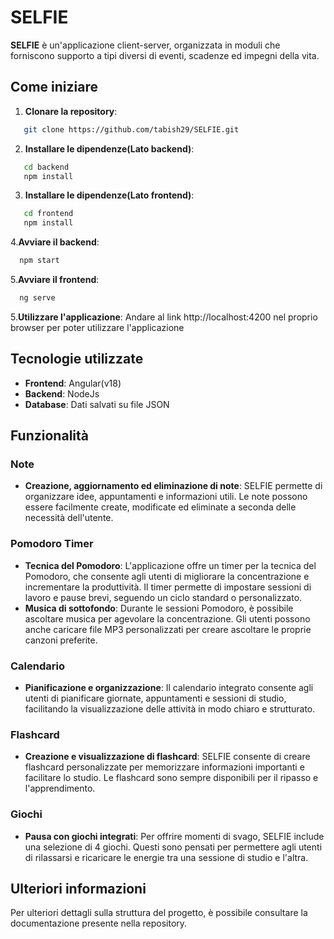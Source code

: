 # SELFIE

**SELFIE** è un'applicazione client-server, organizzata in moduli che forniscono supporto a tipi diversi di eventi, scadenze ed impegni della vita.

## Come iniziare

1. **Clonare la repository**:
```bash
   git clone https://github.com/tabish29/SELFIE.git
```

2. **Installare le dipendenze(Lato backend)**:
```bash
   cd backend
   npm install
```
3. **Installare le dipendenze(Lato frontend)**:
```bash
   cd frontend
   npm install
```

4.**Avviare il backend**:
```bash
  npm start
```

5.**Avviare il frontend**:
```bash
  ng serve
```
5.**Utilizzare l'applicazione**:
Andare al link http://localhost:4200 nel proprio browser per poter utilizzare l'applicazione
  
## Tecnologie utilizzate

- **Frontend**: Angular(v18)
- **Backend**: NodeJs
- **Database**: Dati salvati su file JSON

## Funzionalità

### Note
- **Creazione, aggiornamento ed eliminazione di note**: SELFIE permette di organizzare idee, appuntamenti e informazioni utili. Le note possono essere facilmente create, modificate ed eliminate a seconda delle necessità dell'utente.
  
### Pomodoro Timer
- **Tecnica del Pomodoro**: L'applicazione offre un timer per la tecnica del Pomodoro, che consente agli utenti di migliorare la concentrazione e incrementare la produttività. Il timer permette di impostare sessioni di lavoro e pause brevi, seguendo un ciclo standard o personalizzato.
- **Musica di sottofondo**: Durante le sessioni Pomodoro, è possibile ascoltare musica per agevolare la concentrazione. Gli utenti possono anche caricare file MP3 personalizzati per creare ascoltare le proprie canzoni preferite.

### Calendario
- **Pianificazione e organizzazione**: Il calendario integrato consente agli utenti di pianificare giornate, appuntamenti e sessioni di studio, facilitando la visualizzazione delle attività in modo chiaro e strutturato.

### Flashcard
- **Creazione e visualizzazione di flashcard**: SELFIE consente di creare flashcard personalizzate per memorizzare informazioni importanti e facilitare lo studio. Le flashcard sono sempre disponibili per il ripasso e l'apprendimento.

### Giochi
- **Pausa con giochi integrati**: Per offrire momenti di svago, SELFIE include una selezione di 4 giochi. Questi sono pensati per permettere agli utenti di rilassarsi e ricaricare le energie tra una sessione di studio e l'altra.

## Ulteriori informazioni

Per ulteriori dettagli sulla struttura del progetto, è possibile consultare la documentazione presente nella repository.
